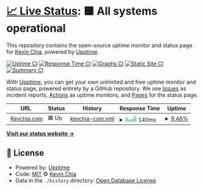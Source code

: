 # [📈 Live Status](https://status.kevchia.com): <!--live status--> **🟩 All systems operational**

This repository contains the open-source uptime monitor and status page for [Kevin Chia](https://kevchia.com), powered by [Upptime](https://github.com/upptime/upptime).

[![Uptime CI](https://github.com/kevchia/status.kevchia.com/workflows/Uptime%20CI/badge.svg)](https://github.com/kevchia/status.kevchia.com/actions?query=workflow%3A%22Uptime+CI%22)
[![Response Time CI](https://github.com/kevchia/status.kevchia.com/workflows/Response%20Time%20CI/badge.svg)](https://github.com/kevchia/status.kevchia.com/actions?query=workflow%3A%22Response+Time+CI%22)
[![Graphs CI](https://github.com/kevchia/status.kevchia.com/workflows/Graphs%20CI/badge.svg)](https://github.com/kevchia/status.kevchia.com/actions?query=workflow%3A%22Graphs+CI%22)
[![Static Site CI](https://github.com/kevchia/status.kevchia.com/workflows/Static%20Site%20CI/badge.svg)](https://github.com/kevchia/status.kevchia.com/actions?query=workflow%3A%22Static+Site+CI%22)
[![Summary CI](https://github.com/kevchia/status.kevchia.com/workflows/Summary%20CI/badge.svg)](https://github.com/kevchia/status.kevchia.com/actions?query=workflow%3A%22Summary+CI%22)

With [Upptime](https://upptime.js.org), you can get your own unlimited and free uptime monitor and status page, powered entirely by a GitHub repository. We use [Issues](https://github.com/kevchia/status.kevchia.com/issues) as incident reports, [Actions](https://github.com/kevchia/status.kevchia.com/actions) as uptime monitors, and [Pages](https://status.kevchia.com) for the status page.

<!--start: status pages-->
<!-- This summary is generated by Upptime (https://github.com/upptime/upptime) -->
<!-- Do not edit this manually, your changes will be overwritten -->
<!-- prettier-ignore -->
| URL | Status | History | Response Time | Uptime |
| --- | ------ | ------- | ------------- | ------ |
| <img alt="" src="https://kevchia.com/images/favicon.ico" height="13"> [Kevchia.com](https://kevchia.com/robots.txt) | 🟩 Up | [kevchia-com.yml](https://github.com/Kevchia/status.kevchia.com/commits/HEAD/history/kevchia-com.yml) | <details><summary><img alt="Response time graph" src="./graphs/kevchia-com/response-time-week.png" height="20"> 140ms</summary><br><a href="https://status.kevchia.com/history/kevchia-com"><img alt="Response time 226" src="https://img.shields.io/endpoint?url=https%3A%2F%2Fraw.githubusercontent.com%2FKevchia%2Fstatus.kevchia.com%2FHEAD%2Fapi%2Fkevchia-com%2Fresponse-time.json"></a><br><a href="https://status.kevchia.com/history/kevchia-com"><img alt="24-hour response time 175" src="https://img.shields.io/endpoint?url=https%3A%2F%2Fraw.githubusercontent.com%2FKevchia%2Fstatus.kevchia.com%2FHEAD%2Fapi%2Fkevchia-com%2Fresponse-time-day.json"></a><br><a href="https://status.kevchia.com/history/kevchia-com"><img alt="7-day response time 140" src="https://img.shields.io/endpoint?url=https%3A%2F%2Fraw.githubusercontent.com%2FKevchia%2Fstatus.kevchia.com%2FHEAD%2Fapi%2Fkevchia-com%2Fresponse-time-week.json"></a><br><a href="https://status.kevchia.com/history/kevchia-com"><img alt="30-day response time 457" src="https://img.shields.io/endpoint?url=https%3A%2F%2Fraw.githubusercontent.com%2FKevchia%2Fstatus.kevchia.com%2FHEAD%2Fapi%2Fkevchia-com%2Fresponse-time-month.json"></a><br><a href="https://status.kevchia.com/history/kevchia-com"><img alt="1-year response time 217" src="https://img.shields.io/endpoint?url=https%3A%2F%2Fraw.githubusercontent.com%2FKevchia%2Fstatus.kevchia.com%2FHEAD%2Fapi%2Fkevchia-com%2Fresponse-time-year.json"></a></details> | <details><summary><a href="https://status.kevchia.com/history/kevchia-com">9.46%</a></summary><a href="https://status.kevchia.com/history/kevchia-com"><img alt="All-time uptime 89.09%" src="https://img.shields.io/endpoint?url=https%3A%2F%2Fraw.githubusercontent.com%2FKevchia%2Fstatus.kevchia.com%2FHEAD%2Fapi%2Fkevchia-com%2Fuptime.json"></a><br><a href="https://status.kevchia.com/history/kevchia-com"><img alt="24-hour uptime 66.22%" src="https://img.shields.io/endpoint?url=https%3A%2F%2Fraw.githubusercontent.com%2FKevchia%2Fstatus.kevchia.com%2FHEAD%2Fapi%2Fkevchia-com%2Fuptime-day.json"></a><br><a href="https://status.kevchia.com/history/kevchia-com"><img alt="7-day uptime 9.46%" src="https://img.shields.io/endpoint?url=https%3A%2F%2Fraw.githubusercontent.com%2FKevchia%2Fstatus.kevchia.com%2FHEAD%2Fapi%2Fkevchia-com%2Fuptime-week.json"></a><br><a href="https://status.kevchia.com/history/kevchia-com"><img alt="30-day uptime 0.27%" src="https://img.shields.io/endpoint?url=https%3A%2F%2Fraw.githubusercontent.com%2FKevchia%2Fstatus.kevchia.com%2FHEAD%2Fapi%2Fkevchia-com%2Fuptime-month.json"></a><br><a href="https://status.kevchia.com/history/kevchia-com"><img alt="1-year uptime 69.60%" src="https://img.shields.io/endpoint?url=https%3A%2F%2Fraw.githubusercontent.com%2FKevchia%2Fstatus.kevchia.com%2FHEAD%2Fapi%2Fkevchia-com%2Fuptime-year.json"></a></details>

<!--end: status pages-->

[**Visit our status website →**](https://status.kevchia.com)

## 📄 License

- Powered by: [Upptime](https://github.com/upptime/upptime)
- Code: [MIT](./LICENSE) © [Kevin Chia](https://kevchia.com)
- Data in the `./history` directory: [Open Database License](https://opendatacommons.org/licenses/odbl/1-0/)
